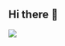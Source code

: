 ## Hi there 👋

<a href="버튼을 눌렀을 때 이동할 링크" target="_blank"><img src="https://img.shields.io/badge/notion-#000000?style=for-the-badge&logo=notion&logoColor=white"/></a>

